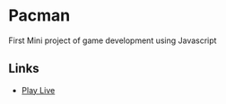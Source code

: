 # Pacman
First Mini project of game development using Javascript

## Links
- [Play Live](https://sahilk-027-pacmam.netlify.app/)
